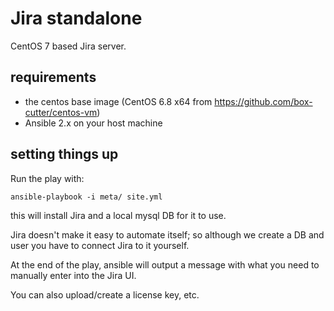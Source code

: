 Jira standalone
===============

CentOS 7 based Jira server.

## requirements

* the centos base image (CentOS 6.8 x64 from https://github.com/box-cutter/centos-vm)
* Ansible 2.x on your host machine


## setting things up

Run the play with:

    ansible-playbook -i meta/ site.yml

this will install Jira and a local mysql DB for it to use.

Jira doesn't make it easy to automate itself; so although we create
a DB and user you have to connect Jira to it yourself.

At the end of the play, ansible will output a message with what
you need to manually enter into the Jira UI.

You can also upload/create a license key, etc.


